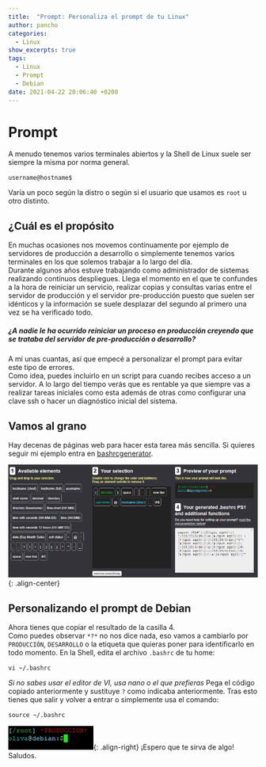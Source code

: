 ```yaml
---
title:  "Prompt: Personaliza el prompt de tu Linux"
author: pancho
categories: 
  - Linux
show_excerpts: true
tags: 
  - Linux
  - Prompt
  - Debian
date: 2021-04-22 20:06:40 +0200
---
```


# Prompt
A menudo tenemos varios terminales abiertos y la Shell de Linux suele ser siempre la misma por norma general.  
```
username@hostname$
```
Varía un poco según la distro o según si el usuario que usamos es `root` u otro distinto.  

## ¿Cuál es el propósito
En muchas ocasiones nos movemos contínuamente por ejemplo de servidores de producción a desarrollo o simplemente tenemos varios terminales en los que solemos trabajar a lo largo del día.  
Durante algunos años estuve trabajando como administrador de sistemas realizando contínuos despliegues. Llega el momento en el que te confundes a la hora de reiniciar un servicio, realizar copias y consultas varias entre el servidor de producción y el servidor pre-producción puesto que suelen ser idénticos y la información se suele desplazar del segundo al primero una vez se ha verificado todo.  

##### _¿A nadie le ha ocurrido reiniciar un proceso en producción creyendo que se trataba del servidor de pre-producción o desarrollo?_  
A mí unas cuantas, así que empecé a personalizar el prompt para evitar este tipo de errores.  
Como idea, puedes incluirlo en un script para cuando recibes acceso a un servidor. A lo largo del tiempo verás que es rentable ya que siempre vas a realizar tareas iniciales como esta además de otras como configurar una clave ssh o hacer un diagnóstico inicial del sistema.

## Vamos al grano
Hay decenas de páginas web para hacer esta tarea más sencilla. Si quieres seguir mi ejemplo entra en [bashrcgenerator](http://bashrcgenerator.com).  

![center-aligned-image](/images/bashrcgenerator.jpeg){: .align-center}


 
## Personalizando el prompt de Debian
Ahora tienes que copiar el resultado de la casilla 4.  
Como puedes observar `*?*` no nos dice nada, eso vamos a cambiarlo por `PRODUCCIÓN`, `DESARROLLO` o la etiqueta que quieras poner para identificarlo en todo momento.
En la Shell, edita el archivo `.bashrc` de tu home:
```shell
vi ~/.bashrc
```
<cite>Si no sabes usar el editor de VI, usa nano o el que prefieras</cite>
Pega el código copiado anteriormente y sustituye `?` como indicaba anteriormente. 
Tras esto tienes que salir y volver a entrar o simplemente usa el comando:

```
source ~/.bashrc
```
![right-aligned-image](/images/bashrc.jpeg){: .align-right}
¡Espero que te sirva de algo!
Saludos.